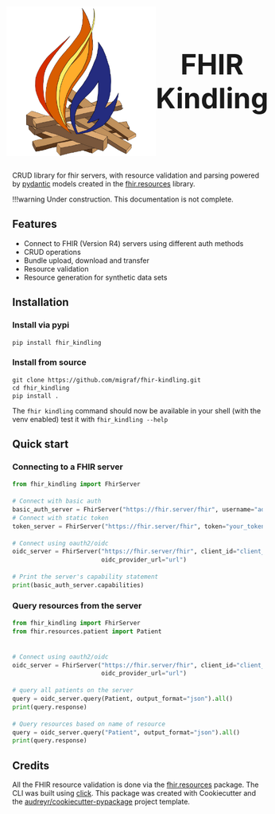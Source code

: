 <style>
.heading {
    font-size: 4em;
    font-weight: bold;
    margin: 0;
    padding: 0;
    text-align: center;
    padding: 10px;
    border-radius: 10px;
    margin-bottom: 20px;
    display: flex;
    justify-content: center;
    align-items: center;
}

</style>
<div class="heading">
<img src="logo/kindling_logo_no_bg.png" alt="logo" height=300px width=300px>
FHIR Kindling
</div>

CRUD library for fhir servers, with resource validation and parsing powered by
[pydantic](https://github.com/samuelcolvin/pydantic)
models created in the [fhir.resources](https://github.com/nazrulworld/fhir.resources) library.

!!!warning 
    Under construction. This documentation is not complete.

## Features
- Connect to FHIR (Version R4) servers using different auth methods
- CRUD operations
- Bundle upload, download and transfer
- Resource validation
- Resource generation for synthetic data sets

## Installation

### Install via pypi

```shell
pip install fhir_kindling
```

### Install from source

```shell
git clone https://github.com/migraf/fhir-kindling.git
cd fhir_kindling
pip install .
```

The `fhir kindling` command should now be available in your shell (with the venv enabled) test it with
`fhir_kindling --help`

## Quick start

### Connecting to a FHIR server

```python
from fhir_kindling import FhirServer

# Connect with basic auth 
basic_auth_server = FhirServer("https://fhir.server/fhir", username="admin", password="admin")
# Connect with static token
token_server = FhirServer("https://fhir.server/fhir", token="your_token")

# Connect using oauth2/oidc
oidc_server = FhirServer("https://fhir.server/fhir", client_id="client_id", client_secret="secret", 
                         oidc_provider_url="url")

# Print the server's capability statement
print(basic_auth_server.capabilities)

```

### Query resources from the server
```python
from fhir_kindling import FhirServer
from fhir.resources.patient import Patient


# Connect using oauth2/oidc
oidc_server = FhirServer("https://fhir.server/fhir", client_id="client_id", client_secret="secret",
                         oidc_provider_url="url")

# query all patients on the server
query = oidc_server.query(Patient, output_format="json").all()
print(query.response)

# Query resources based on name of resource
query = oidc_server.query("Patient", output_format="json").all()
print(query.response)

```

## Credits

All the FHIR resource validation is done via the [fhir.resources](https://github.com/nazrulworld/fhir.resources)
package. The CLI was built using [click](https://click.palletsprojects.com/en/8.0.x/). This package was created with
Cookiecutter and the
[audreyr/cookiecutter-pypackage](https://github.com/audreyr/cookiecutter) project template.
